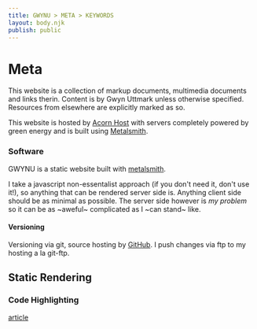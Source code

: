 ```yaml
---
title: GWYNU > META > KEYWORDS
layout: body.njk
publish: public
---
```


# Meta

This website is a collection of markup documents, multimedia documents and links therin. Content is by Gwyn Uttmark unless otherwise specified. Resources from elsewhere are explicitly marked as so.

This website is hosted by [Acorn Host](https://www.acornhost.com/) with servers completely powered by green energy and is built using [Metalsmith](https://metalsmith.io).

### Software

GWYNU is a static website built with [metalsmith](https://metalsmith.io). 

I take a javascript non-essentalist approach (if you don't need it, don't use it!), so anything that can be rendered server side is. Anything client side should be as minimal as possible. The server side however is *my problem* so it can be as ~aweful~ complicated as I ~can stand~ like.

#### Versioning

Versioning via git, source hosting by [GitHub](https://github.com). I push changes via ftp to my hosting a la git-ftp.

## Static Rendering

### Code Highlighting

[article](https://remysharp.com/2019/04/09/code-highlighting-server-or-client)